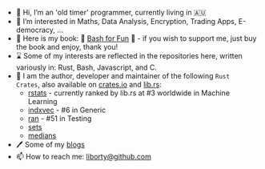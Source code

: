 - 👋 Hi, I’m an 'old timer' programmer, currently living in 🇦🇺
- 👀 I’m interested in Maths, Data Analysis, Encryption, Trading Apps, E-democracy, ... 
- :book: Here is my book: 🔖 [Bash for Fun](https://leanpub.com/bashforfun) :bookmark: - if you wish to support me, just buy the book and enjoy, thank you!
- ⌛ Some of my interests are reflected in the repositories here, written variously in: Rust, Bash, Javascript, and C.
- 💞️ I am the author, developer and maintainer of the following `Rust Crates`, also available on [crates.io](https://crates.io) and [lib.rs](https://lib.rs):
  * [rstats](https://lib.rs/crates/rstats) - currently ranked by lib.rs at #3 worldwide in Machine Learning
  * [indxvec](https://lib.rs/crates/indxvec) - #6 in Generic
  * [ran](https://lib.rs/crates/ran) - #51 in Testing
  * [sets](https://lib.rs/crates/sets)
  * [medians](https://lib.rs/crates/medians)
- 🖊️ Some of my [blogs](https:oldmill.cz)
- 📫 How to reach me: liborty@github.com

